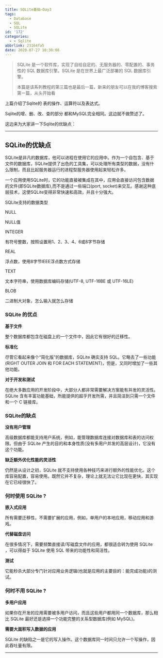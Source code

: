 ```yaml
---
title: SQLite基础—Day3
tags:
  - Database
  - SQL
  - SQLite
id: '172'
categories:
  - - Sqlite
abbrlink: 23164fa5
date: 2020-07-27 10:30:08
---
```


> SQLite 是一个软件库，实现了自给自足的、无服务器的、零配置的、事务性的 SQL 数据库引擎。SQLite 是在世界上最广泛部署的 SQL 数据库引擎。
> 
> 本篇是该系列教程的第三篇也是最后一篇，新来的朋友可以在我的博客搜索第一篇，从头开始看

上篇介绍了Sqlite的 表的操作、运算符以及表达式。

Sqlite的增、删、改、查的部分 都和MySQL完全相同。这边就不做赘述了。

这边来为大家讲一下Sqlite的优缺点：

* * *

## SQLite的优缺点

SQLite是非凡的数据库，他可以进程在使用它的应用中。作为一个自包含、基于文件的数据库，SQLite提供了出色的工具集，可以处理所有类型的数据，没有什么限制，而且比起服务器运行的进程型服务器使用起来轻松许多。

一个应用使用SQLite时，它的功能直接被集成在其中，应用会直接访问包含数据的文件(即SQLite数据库),而不是通过一些端口(port, socket)来交互。感谢这种底层技术，这使SQLite变得非常快速和高效，并且十分强大。

SQLite支持的数据类型

NULL

NULL值

INTEGER

有符号整数，按照设置用1、2、3、4、6或8字节存储

REAL

浮点数，使用8字节IEEE浮点数方式存储

TEXT

文本字符串，使用数据库编码存储(UTF-8, UTF-16BE 或 UTF-16LE)

BLOB

二进制大对象，怎么输入就怎么存储

### SQLite 的优点

**基于文件**

整个数据库都包含在磁盘上的一个文件中，因此它有很好的迁移性。

**标准化**

尽管它看起来像个“简化版”的数据库，SQLite 确实支持 SQL。它略去了一些功能(RIGHT OUTER JOIN 和 FOR EACH STATEMENT)，但是，又同时增加了一些其他功能。

**对于开发和测试**

在绝大多数应用的开发阶段中，大部分人都非常需要解决方案能有并发的灵活性。SQLite 含有丰富功能基础，所能提供的超乎开发所需，并且简洁到只需一个文件和一个 C 链接库。

### SQLite的缺点

**没有用户管理**

高级数据库都能支持用户系统，例如，能管理数据库连接对数据库和表的访问权限。但由于 SQLite 产生的目的和本身性质(没有多用户并发的高层设计)，它没有这个功能。

**缺乏额外优化性能的灵活性**

仍然是从设计之初，SQLite 就不支持使用各种技巧来进行额外的性能优化。这个库容易配置，容易使用。既然它并不复杂，理论上就无法让它比现在更快，其实现在它已经很快了。

### 何时使用 SQLite ?

**嵌入式应用**

所有需要迁移性，不需要扩展的应用，例如，单用户的本地应用，移动应用和游戏。

**代替磁盘访问**

在很多情况下，需要频繁直接读/写磁盘文件的应用，都很适合转为使用 SQLite ，可以得益于 SQLite 使用 SQL 带来的功能性和简洁性。

**测试**

它能秒杀大部分专门针对应用业务逻辑(也就是应用的主要目的：能完成功能)的测试。

### 何时不用 SQLite ?

**多用户应用**

如果你在开发的应用需要被多用户访问，而且这些用户都用同一个数据库，那么相比 SQLite 最好还是选择一个功能完整的关系型数据库(例如 MySQL)。

**需要大面积写入数据的应用**

SQLite 的缺陷之一是它的写入操作。这个数据库同一时间只允许一个写操作，因此吞吐量有限。

* * *